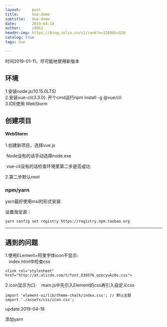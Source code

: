 ```yaml
---
layout:     post
title:      Vue-demo
subtitle:   Vue-demo
date:       2019-04-18
author:     z9961
header-img: https://bing.ioliu.cn/v1/rand?w=1280&h=320
catalog: true
tags: Vue

---
```

时间2019-01-11，尽可能地使用新版本  
## 环境
1.安装node.js(10.15.0LTS)  
2.安装vue-cli(3.3.0):
    开个cmd运行npm install -g @vue/cli  
3.IDE使用  WebStorm
## 创建项目
#### WebStorm
1.创建新项目，选择vue.js

​	Node没有的话手动选择node.exe

​	vue-cli没有的话检查环境里第二步是否成功

2.第二步默认next



### npm/yarn

yarn最好使用msi的形式安装

设置淘宝源：

```
yarn config set registry https://registry.npm.taobao.org
```

---
## 遇到的问题
1.使用ELement+阿里字体icon不显示:  
&nbsp;&nbsp;&nbsp;index.html中检查css
```
<link rel="stylesheet" href="http://at.alicdn.com/t/font_830376_qzecyukz0s.css">
```
2.icon显示为口:
&nbsp;&nbsp;&nbsp;main.js中先引入Element的css再引入自定义css  
```
import 'element-ui/lib/theme-chalk/index.css'; // 默认主题
import './assets/css/icon.css';
```



update:2019-04-18

添加yarn